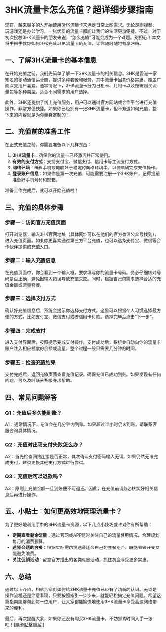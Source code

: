 # 3HK流量卡怎么充值？超详细步骤指南

现在，越来越多的人开始使用3HK流量卡来满足日常上网需求。无论是刷视频、玩游戏还是办公学习，一张优质的流量卡都能让我们的生活更加便捷。不过，对于初次接触3HK流量卡的朋友来说，“怎么充值”可能会成为一个难题。别担心！本文将手把手教你如何轻松完成3HK流量卡的充值，让你随时随地畅享网络。

## 一、了解3HK流量卡的基本信息

在开始充值之前，我们先简单了解一下3HK流量卡的相关信息。3HK是香港一家知名的移动通信运营商，提供多种套餐和服务，其中流量卡因其价格实惠、覆盖广而深受用户喜爱。通常情况下，3HK流量卡分为日租卡、月租卡以及按需购买流量包等多种类型，适合不同需求的用户选择。

此外，3HK还提供了线上充值服务，用户可以通过官方网站或合作平台进行充值操作，非常方便快捷。如果你已经拥有一张3HK流量卡，但不知道如何充值，接下来的内容就是为你量身定制的！

## 二、充值前的准备工作

在正式充值之前，你需要准备以下几样东西：

1. **3HK流量卡**：确保你的流量卡已经激活并正常使用。
2. **有效的支付方式**：支持支付宝、微信支付、信用卡等主流支付方式。
3. **网络环境**：确保手机或电脑处于稳定的网络环境中，以便顺利完成充值操作。
4. **登录账户信息**：如果你是第一次充值，可能需要注册一个3HK账户，记得提前准备好手机号码和邮箱。

准备工作完成后，就可以开始充值啦！

## 三、充值的具体步骤

### 步骤一：访问官方充值页面

打开浏览器，输入3HK官网地址（具体网址可以在他们的官方微信公众号找到），进入充值页面。如果你更喜欢通过第三方平台充值，也可以选择支付宝、微信等合作伙伴提供的充值入口。

### 步骤二：输入充值信息

在充值页面中，你会看到一个输入框，要求填写你的流量卡号码。务必仔细核对号码是否正确，避免因输入错误导致充值失败。同时，根据自己的需求选择合适的充值金额或流量套餐。

### 步骤三：选择支付方式

确认好充值信息后，系统会提示你选择支付方式。这里可以根据个人习惯选择最方便的方式，比如支付宝、微信支付或者信用卡付款。选择完毕后点击“下一步”。

### 步骤四：完成支付

进入支付界面后，按照提示完成支付操作。支付成功后，系统会自动向你的流量卡账户注入相应额度的余额或流量。整个过程一般只需要几分钟的时间。

### 步骤五：检查充值结果

支付完成后，返回充值页面查看充值记录，确保充值已成功到账。如果发现有任何问题，可以及时联系客服寻求帮助。

## 四、常见问题解答

### Q1：充值后多久能到账？
A1：通常情况下，充值会在几分钟内到账。如果超过半小时仍未到账，请联系客服咨询具体情况。

### Q2：充值时出现支付失败怎么办？
A2：首先检查网络连接是否正常，其次确认支付密码输入无误。如果仍然无法完成支付，建议更换其他支付方式进行尝试。

### Q3：充值后可以退款吗？
A3：原则上充值金额一旦到账便不可退还。因此，在充值前请务必核实好相关信息后再进行操作。

## 五、小贴士：如何更高效地管理流量卡？

为了更好地利用手中的3HK流量卡资源，以下几点小技巧或许对你有所帮助：

- **定期查看剩余流量**：通过官网或APP随时关注自己的流量使用情况，合理规划每月的消费预算。
- **选择合适的套餐**：根据实际需求挑选最适合自己的套餐组合，既能节省开支又能避免浪费。
- **关注促销活动**：留意官方推出的各类优惠活动，抓住机会享受更多实惠。

## 六、总结

通过以上介绍，相信大家对如何给3HK流量卡充值已经有了清晰的认识。无论是操作流程还是注意事项，只要按照指引一步步来，就能轻松搞定充值问题。希望这篇指南能够帮到每一位用户，让大家都能愉快地使用3HK流量卡享受高速网络带来的便利。

最后，再次提醒大家，如果你还没有购买3HK流量卡，不妨抓紧时间入手一张吧！[[購卡點擊聯系](https://t.me/s/esim1088)]]